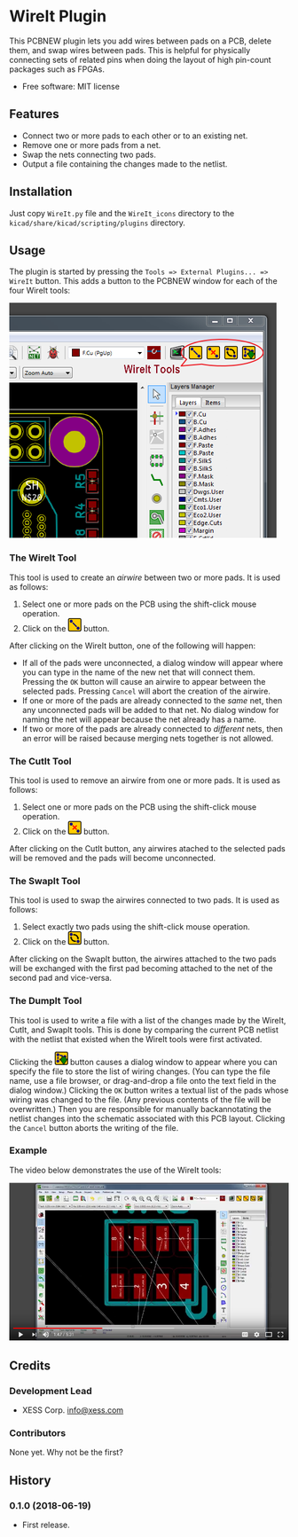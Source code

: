 # WireIt Plugin

This PCBNEW plugin lets you add wires between pads on a PCB, delete them, and swap wires between pads.
This is helpful for physically connecting sets of related pins when doing
the layout of high pin-count packages such as FPGAs.

* Free software: MIT license


## Features

* Connect two or more pads to each other or to an existing net.
* Remove one or more pads from a net.
* Swap the nets connecting two pads.
* Output a file containing the changes made to the netlist.


## Installation

Just copy `WireIt.py` file and the `WireIt_icons` directory to the `kicad/share/kicad/scripting/plugins` directory.


## Usage

The plugin is started by pressing the `Tools => External Plugins... => WireIt` button.
This adds a button to the PCBNEW window for each of the four WireIt tools:

![](WireIt_buttons.png)

### The WireIt Tool

This tool is used to create an *airwire* between two or more pads.
It is used as follows:

1. Select one or more pads on the PCB using the shift-click mouse operation.
2. Click on the ![](WireIt_icons/wire_it.png) button.

After clicking on the WireIt button, one of the following will happen:

* If all of the pads were unconnected, a dialog window will appear where you can
  type in the name of the new net that will connect them. Pressing the `OK`
  button will cause an airwire to appear between the selected pads.
  Pressing `Cancel` will abort the creation of the airwire.
* If one or more of the pads are already connected to the *same* net, then
  any unconnected pads will be added to that net. No dialog window for naming
  the net will appear because the net already has a name.
* If two or more of the pads are already connected to *different* nets, then
  an error will be raised because merging nets together is not allowed.

### The CutIt Tool

This tool is used to remove an airwire from one or more pads.
It is used as follows:

1. Select one or more pads on the PCB using the shift-click mouse operation.
2. Click on the ![](WireIt_icons/cut_it.png) button.

After clicking on the CutIt button, any airwires atached to the selected pads
will be removed and the pads will become unconnected.

### The SwapIt Tool

This tool is used to swap the airwires connected to two pads.
It is used as follows:

1. Select exactly two pads using the shift-click mouse operation.
2. Click on the ![](WireIt_icons/swap_it.png) button.

After clicking on the SwapIt button, the airwires attached to the two pads will
be exchanged with the first pad becoming attached to the net of the second pad
and vice-versa.

### The DumpIt Tool

This tool is used to write a file with a list of the changes made by the WireIt,
CutIt, and SwapIt tools. This is done by comparing the current PCB netlist
with the netlist that existed when the WireIt tools were first activated.

Clicking the ![](WireIt_icons/dump_it.png) button causes a dialog window to appear where you can specify
the file to store the list of wiring changes. (You can type the file name, use
a file browser, or drag-and-drop a file onto the text field in the dialog window.)
Clicking the `OK` button writes a textual list of the pads whose wiring was
changed to the file. (Any previous contents of the file will be overwritten.)
Then you are responsible for manually backannotating the netlist changes into
the schematic associated with this PCB layout.
Clicking the `Cancel` button aborts the writing of the file.
 
### Example

The video below demonstrates the use of the WireIt tools:

[![WireIt Demo](video_thumbnail.png)](https://youtu.be/-FPzxCktdcs)

## Credits

### Development Lead

* XESS Corp. <info@xess.com>

### Contributors

None yet. Why not be the first?


## History

### 0.1.0 (2018-06-19)

* First release.
